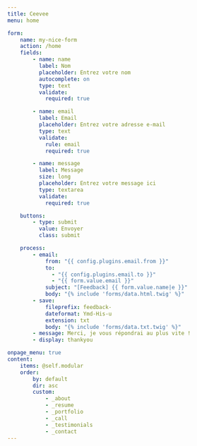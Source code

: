 ```yaml
---
title: Ceevee
menu: home

form:
    name: my-nice-form
    action: /home
    fields:
        - name: name
          label: Nom
          placeholder: Entrez votre nom
          autocomplete: on
          type: text
          validate:
            required: true

        - name: email
          label: Email
          placeholder: Entrez votre adresse e-mail
          type: text
          validate:
            rule: email
            required: true

        - name: message
          label: Message
          size: long
          placeholder: Entrez votre message ici
          type: textarea
          validate:
            required: true

    buttons:
        - type: submit
          value: Envoyer
          class: submit

    process:
        - email:
            from: "{{ config.plugins.email.from }}"
            to:
              - "{{ config.plugins.email.to }}"
              - "{{ form.value.email }}"
            subject: "[Feedback] {{ form.value.name|e }}"
            body: "{% include 'forms/data.html.twig' %}"
        - save:
            fileprefix: feedback-
            dateformat: Ymd-His-u
            extension: txt
            body: "{% include 'forms/data.txt.twig' %}"
        - message: Merci, je vous répondrai au plus vite !
        - display: thankyou

onpage_menu: true
content:
    items: @self.modular
    order:
        by: default
        dir: asc
        custom:
            - _about
            - _resume
            - _portfolio
            - _call
            - _testimonials
            - _contact
---
```

